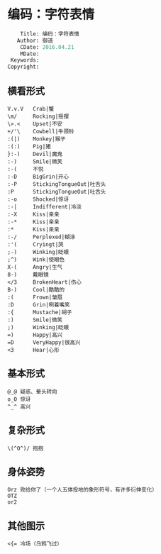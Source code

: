 # 编码：字符表情

```meta
    Title: 编码：字符表情
   Author: 御道
    CDate: 2016.04.21
    MDate:
 Keywords:
Copyright:
```

## 横看形式

    V.v.V   Crab|蟹
    \m/     Rocking|摇摆
    \>.<    Upset|不安
    +/'\    Cowbell|牛颈铃
    :(|)    Monkey|猴子
    :(:)    Pig|猪
    }:-)    Devil|魔鬼
    :-)     Smile|微笑
    :-(     不悦
    :-D     BigGrin|开心
    :-P     StickingTongueOut|吐舌头
    :P      StickingTongueOut|吐舌头
    :-o     Shocked|惊讶
    :-|     Indifferent|冷淡
    :-X     Kiss|亲亲
    :-*     Kiss|亲亲
    :*      Kiss|亲亲
    :-/     Perplexed|糊涂
    :'(     Cryingt|哭
    ;-)     Winking|眨眼
    ;^)     Wink|使眼色
    X-(     Angry|生气
    8-)     戴眼镜
    </3     BrokenHeart|伤心
    B-)     Cool|酷酷的
    :(      Frown|皱眉
    :D      Grin|咧着嘴笑
    :{      Mustache|胡子
    :)      Smile|微笑
    ;)      Winking|眨眼
    =)      Happy|高兴
    =D      VeryHappy|很高兴
    <3      Hear|心形

## 基本形式

    @_@ 疑惑、晕头转向
    o_O 惊讶
    ^_^ 高兴

## 复杂形式

    \(^O^)/ 抱抱

## 身体姿势

    Orz 败给你了（一个人五体投地的象形符号，有许多衍伸变化）
    OTZ
    or2

## 其他图示

    <{= 冷场（乌鸦飞过）
